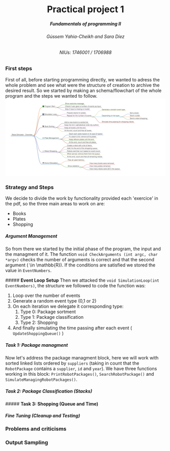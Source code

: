 # <center> Practical project 1
##### <center> Fundamentals of programming II

###### <center > Gússem Yahia-Cheikh and Sara Díez

###### <center> NIUs: 1746001 / 1706988

### First steps

First of all, before starting programming directly, we wanted to adress the whole problem and see what were the structure of creation to archive the desired result. So we started by making an schema/flowchart of the whole program and the steps we wanted to follow.
![Flowchart of how the program works](assets/schema.jpg)

### Strategy and Steps
We decide to divide the work by functionality provided each 'exercice' in the pdf, so the three main areas to work on are:
- Books 
- Plates
- Shopping
  
##### **Argument Management**

So from there we started by the initial phase of the program, the input and the managment of it. The function `void CheckArguments (int argc, char *argv)` checks the number of arguments is correct and that the second argument \( \in \mathbb{R}\). If the conditions are satisfied we stored the value in `EventNumbers`.

##### **Event Loop Setup**
Then we attacked the `void SimulationLoop(int EventNumbers)`, the structure we followed to code the function was:
1. Loop over the number of events
2. Generate a random event type (0,1 or 2)
3. On each iteration we delegate it corresponding type:
   1. Type 0: Package sortment
   2. Type 1: Package classification
   3. Type 2: Shopping
4. And finally simulating the time passing after each event ( `UpdateShoppingQueue()` )

##### **Task 1: Package managment**
Now let's address the package managment block, here we will work with sorted linked lists ordered by `suppliers` (taking in count that the `RobotPackage` contains a `supplier`, `id` and `year`). 
We have three functions working in this block: `PrintRobotPackages()`, `SearchRobotPackage()` and `SimulateManagingRobotPackages()`.
 
##### **Task 2: Package Classification (Stacks)**
##### **Task 3: Shopping (Queue and Time)**
##### **Fine Tuning (Cleanup and Testing)**

### Problems and criticisms

### Output Sampling

